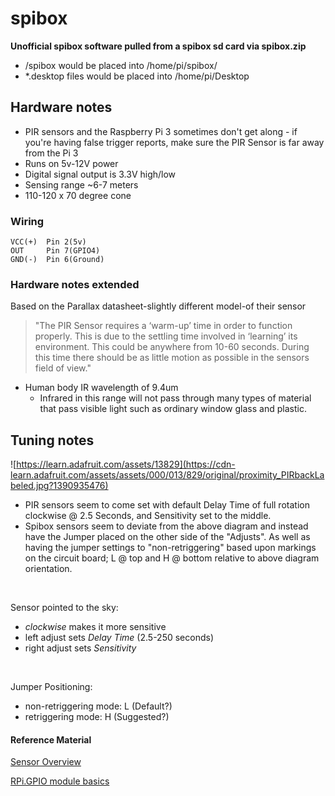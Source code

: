 # spibox
<b>Unofficial spibox software pulled from a spibox sd card via spibox.zip</b> <br />
* /spibox would be placed into /home/pi/spibox/ 
* *.desktop files would be placed into /home/pi/Desktop

## Hardware notes
* PIR sensors and the Raspberry Pi 3 sometimes don't get along - if you're having false trigger reports, make sure the PIR Sensor is far away from the Pi 3
* Runs on 5v-12V power
* Digital signal output is 3.3V high/low
* Sensing range ~6-7 meters
* 110-120 x 70 degree cone
### Wiring
    VCC(+)  Pin 2(5v)
    OUT     Pin 7(GPIO4)
    GND(-)  Pin 6(Ground)
### Hardware notes extended
Based on the Parallax datasheet-slightly different model-of their sensor<br/>
>"The PIR Sensor requires a ‘warm-up’ time in order to function properly.  This is due to the settling time 
involved  in  ‘learning’  its  environment.    This  could  be  anywhere  from  10-60  seconds.    During  this  time 
there should be as little motion as possible in the sensors field of view."
* Human body IR wavelength of 9.4um
    *  Infrared in this range will not pass through many types of material that pass visible light such as ordinary window glass and plastic.
## Tuning notes
![https://learn.adafruit.com/assets/13829](https://cdn-learn.adafruit.com/assets/assets/000/013/829/original/proximity_PIRbackLabeled.jpg?1390935476)<br/>
* PIR sensors seem to come set with default Delay Time of full rotation clockwise @ 2.5 Seconds, and Sensitivity set to the middle.
* Spibox sensors seem to deviate from the above diagram and instead have the Jumper placed on the other side of the "Adjusts". As well as having the jumper settings to "non-retriggering" based upon markings on the circuit board; L @ top and H @ bottom relative to above diagram orientation.
<br/>

Sensor pointed to the sky:
* *clockwise* makes it more sensitive
* left adjust sets *Delay Time* (2.5-250 seconds)
* right adjust sets *Sensitivity*
<br/>

Jumper Positioning:
* non-retriggering mode: L (Default?)
* retriggering mode: H (Suggested?)
 
#### Reference Material
[Sensor Overview](https://learn.adafruit.com/pir-passive-infrared-proximity-motion-sensor?view=all)

[RPi.GPIO module basics](https://sourceforge.net/p/raspberry-gpio-python/wiki/BasicUsage/)